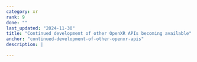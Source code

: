 ```yaml
---
category: xr
rank: 9
done: ""
last_updated: "2024-11-30"
title: "Continued development of other OpenXR APIs becoming available"
anchor: "continued-development-of-other-openxr-apis"
description: |

---
```

